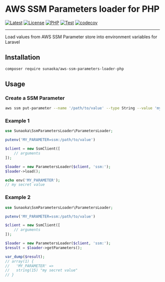 # AWS SSM Parameters loader for PHP

[![Latest](https://poser.pugx.org/sunaoka/aws-ssm-parameters-loader-php/v)](https://packagist.org/packages/sunaoka/aws-ssm-parameters-loader-php)
[![License](https://poser.pugx.org/sunaoka/aws-ssm-parameters-loader-php/license)](https://packagist.org/packages/sunaoka/aws-ssm-parameters-loader-php)
[![PHP](https://img.shields.io/packagist/php-v/sunaoka/aws-ssm-parameters-loader-php)](composer.json)
[![Test](https://github.com/sunaoka/aws-ssm-parameters-loader-php/actions/workflows/test.yml/badge.svg)](https://github.com/sunaoka/aws-ssm-parameters-loader-php/actions/workflows/test.yml)
[![codecov](https://codecov.io/gh/sunaoka/aws-ssm-parameters-loader-php/branch/main/graph/badge.svg?token=PK3P6j6Jrz)](https://codecov.io/gh/sunaoka/aws-ssm-parameters-loader-php)

----

Load values from AWS SSM Parameter store into environment variables for Laravel

## Installation

```bash
composer require sunaoka/aws-ssm-parameters-loader-php
```

## Usage

### Create a SSM Parameter

```bash
aws ssm put-parameter --name '/path/to/value' --type String --value 'my secret value'
```

### Example 1

```php
use Sunaoka\SsmParametersLoader\ParametersLoader;

putenv('MY_PARAMETER=ssm:/path/to/value')

$client = new SsmClient([
    // arguments
]);

$loader = new ParametersLoader($client, 'ssm:');
$loader->load();

echo env('MY_PARAMETER');
// my secret value
```

### Example 2

```php
use Sunaoka\SsmParametersLoader\ParametersLoader;

putenv('MY_PARAMETER=ssm:/path/to/value')

$client = new SsmClient([
    // arguments
]);

$loader = new ParametersLoader($client, 'ssm:');
$result = $loader->getParameters();

var_dump($result);
// array(1) {
//   'MY_PARAMETER' =>
//   string(15) "my secret value"
// }
```

